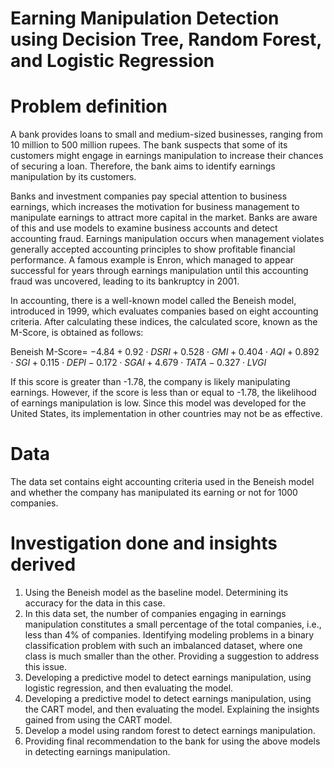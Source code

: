 # Earning Manipulation Detection using Decision Tree, Random Forest, and Logistic Regression
# Problem definition
A bank provides loans to small and medium-sized businesses, ranging from 10 million to 500 million rupees. The bank suspects that some of its customers might engage in earnings manipulation to increase their chances of securing a loan. Therefore, the bank aims to identify earnings manipulation by its customers.

Banks and investment companies pay special attention to business earnings, which increases the motivation for business management to manipulate earnings to attract more capital in the market. Banks are aware of this and use models to examine business accounts and detect accounting fraud. Earnings manipulation occurs when management violates generally accepted accounting principles to show profitable financial performance. A famous example is Enron, which managed to appear successful for years through earnings manipulation until this accounting fraud was uncovered, leading to its bankruptcy in 2001.

In accounting, there is a well-known model called the Beneish model, introduced in 1999, which evaluates companies based on eight accounting criteria. After calculating these indices, the calculated score, known as the M-Score, is obtained as follows:

Beneish M-Score= $−4.84+0.92⋅DSRI+0.528⋅GMI+0.404⋅AQI+0.892⋅SGI+0.115⋅DEPI−0.172⋅SGAI+4.679⋅TATA−0.327⋅LVGI$

If this score is greater than -1.78, the company is likely manipulating earnings. However, if the score is less than or equal to -1.78, the likelihood of earnings manipulation is low. Since this model was developed for the United States, its implementation in other countries may not be as effective.
 # Data
 The data set contains eight accounting criteria used in the Beneish model and whether the company has manipulated its earning or not for 1000 companies.
 # Investigation done and insights derived
1. Using the Beneish model as the baseline model. Determining its accuracy for the data in this case.
2. In this data set, the number of companies engaging in earnings manipulation constitutes a small percentage of the total companies, i.e., less than 4% of companies. Identifying modeling problems in a binary classification problem with such an imbalanced dataset, where one class is much smaller than the other. Providing a suggestion to address this issue.
3. Developing a predictive model to detect earnings manipulation, using logistic regression, and then evaluating the model.
4. Developing a predictive model to detect earnings manipulation, using the CART model, and then evaluating the model. Explaining the insights gained from using the CART model.
5. Develop a model using random forest to detect earnings manipulation.
6. Providing final recommendation to the bank for using the above models in detecting earnings manipulation.
